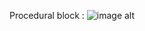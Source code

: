 Procedural block :
![image alt](https://github.com/user-attachments/assets/df596c57-ec4d-403f-8df5-d6e60feeb6d1)

